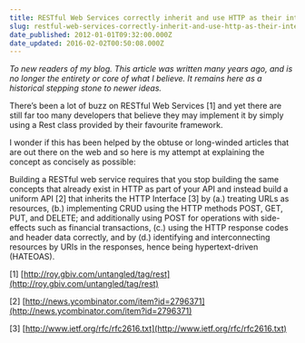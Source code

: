 ```yaml
---
title: RESTful Web Services correctly inherit and use HTTP as their interface
slug: restful-web-services-correctly-inherit-and-use-http-as-their-interface
date_published: 2012-01-01T09:32:00.000Z
date_updated: 2016-02-02T00:50:08.000Z
---
```


*To new readers of my blog. This article was written many years ago, and is no longer the entirety or core of what I believe. It remains here as a historical stepping stone to newer ideas.*

There’s been a lot of buzz on RESTful Web Services [1] and yet there are still far too many developers that believe they may implement it by simply using a Rest class provided by their favourite framework.

I wonder if this has been helped by the obtuse or long-winded articles that are out there on the web and so here is my attempt at explaining the concept as concisely as possible:

Building a RESTful web service requires that you stop building the same concepts that already exist in HTTP as part of your API and instead build a uniform API [2] that inherits the HTTP Interface [3] by (a.) treating URLs as resources, (b.) implementing CRUD using the HTTP methods POST, GET, PUT, and DELETE; and additionally using POST for operations with side-effects such as financial transactions, (c.) using the HTTP response codes and header data correctly, and by (d.) identifying and interconnecting resources by URIs in the responses, hence being hypertext-driven (HATEOAS).

[1] [http://roy.gbiv.com/untangled/tag/rest](http://roy.gbiv.com/untangled/tag/rest)

[2] [http://news.ycombinator.com/item?id=2796371](http://news.ycombinator.com/item?id=2796371)

[3] [http://www.ietf.org/rfc/rfc2616.txt](http://www.ietf.org/rfc/rfc2616.txt)
